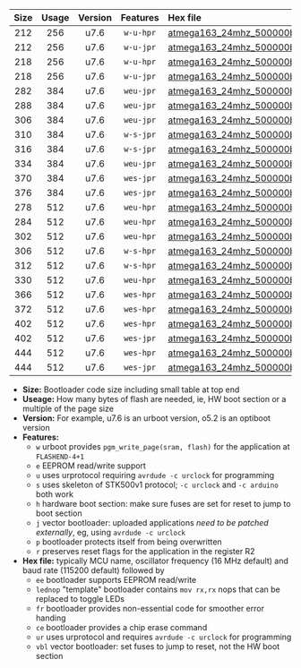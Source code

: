 |Size|Usage|Version|Features|Hex file|
|:-:|:-:|:-:|:-:|:--|
|212|256|u7.6|`w-u-hpr`|[atmega163_24mhz_500000bps_ur.hex](https://raw.githubusercontent.com/stefanrueger/urboot/main//atmega163_24mhz_500000bps_ur.hex)|
|212|256|u7.6|`w-u-jpr`|[atmega163_24mhz_500000bps_ur_vbl.hex](https://raw.githubusercontent.com/stefanrueger/urboot/main//atmega163_24mhz_500000bps_ur_vbl.hex)|
|218|256|u7.6|`w-u-hpr`|[atmega163_24mhz_500000bps_lednop_ur.hex](https://raw.githubusercontent.com/stefanrueger/urboot/main//atmega163_24mhz_500000bps_lednop_ur.hex)|
|218|256|u7.6|`w-u-jpr`|[atmega163_24mhz_500000bps_lednop_ur_vbl.hex](https://raw.githubusercontent.com/stefanrueger/urboot/main//atmega163_24mhz_500000bps_lednop_ur_vbl.hex)|
|282|384|u7.6|`weu-jpr`|[atmega163_24mhz_500000bps_ee_ur_vbl.hex](https://raw.githubusercontent.com/stefanrueger/urboot/main//atmega163_24mhz_500000bps_ee_ur_vbl.hex)|
|288|384|u7.6|`weu-jpr`|[atmega163_24mhz_500000bps_ee_lednop_ur_vbl.hex](https://raw.githubusercontent.com/stefanrueger/urboot/main//atmega163_24mhz_500000bps_ee_lednop_ur_vbl.hex)|
|306|384|u7.6|`weu-jpr`|[atmega163_24mhz_500000bps_ee_lednop_fr_ur_vbl.hex](https://raw.githubusercontent.com/stefanrueger/urboot/main//atmega163_24mhz_500000bps_ee_lednop_fr_ur_vbl.hex)|
|310|384|u7.6|`w-s-jpr`|[atmega163_24mhz_500000bps_vbl.hex](https://raw.githubusercontent.com/stefanrueger/urboot/main//atmega163_24mhz_500000bps_vbl.hex)|
|316|384|u7.6|`w-s-jpr`|[atmega163_24mhz_500000bps_lednop_vbl.hex](https://raw.githubusercontent.com/stefanrueger/urboot/main//atmega163_24mhz_500000bps_lednop_vbl.hex)|
|334|384|u7.6|`weu-jpr`|[atmega163_24mhz_500000bps_ee_lednop_fr_ce_ur_vbl.hex](https://raw.githubusercontent.com/stefanrueger/urboot/main//atmega163_24mhz_500000bps_ee_lednop_fr_ce_ur_vbl.hex)|
|370|384|u7.6|`wes-jpr`|[atmega163_24mhz_500000bps_ee_vbl.hex](https://raw.githubusercontent.com/stefanrueger/urboot/main//atmega163_24mhz_500000bps_ee_vbl.hex)|
|376|384|u7.6|`wes-jpr`|[atmega163_24mhz_500000bps_ee_lednop_vbl.hex](https://raw.githubusercontent.com/stefanrueger/urboot/main//atmega163_24mhz_500000bps_ee_lednop_vbl.hex)|
|278|512|u7.6|`weu-hpr`|[atmega163_24mhz_500000bps_ee_ur.hex](https://raw.githubusercontent.com/stefanrueger/urboot/main//atmega163_24mhz_500000bps_ee_ur.hex)|
|284|512|u7.6|`weu-hpr`|[atmega163_24mhz_500000bps_ee_lednop_ur.hex](https://raw.githubusercontent.com/stefanrueger/urboot/main//atmega163_24mhz_500000bps_ee_lednop_ur.hex)|
|302|512|u7.6|`weu-hpr`|[atmega163_24mhz_500000bps_ee_lednop_fr_ur.hex](https://raw.githubusercontent.com/stefanrueger/urboot/main//atmega163_24mhz_500000bps_ee_lednop_fr_ur.hex)|
|306|512|u7.6|`w-s-hpr`|[atmega163_24mhz_500000bps.hex](https://raw.githubusercontent.com/stefanrueger/urboot/main//atmega163_24mhz_500000bps.hex)|
|312|512|u7.6|`w-s-hpr`|[atmega163_24mhz_500000bps_lednop.hex](https://raw.githubusercontent.com/stefanrueger/urboot/main//atmega163_24mhz_500000bps_lednop.hex)|
|330|512|u7.6|`weu-hpr`|[atmega163_24mhz_500000bps_ee_lednop_fr_ce_ur.hex](https://raw.githubusercontent.com/stefanrueger/urboot/main//atmega163_24mhz_500000bps_ee_lednop_fr_ce_ur.hex)|
|366|512|u7.6|`wes-hpr`|[atmega163_24mhz_500000bps_ee.hex](https://raw.githubusercontent.com/stefanrueger/urboot/main//atmega163_24mhz_500000bps_ee.hex)|
|372|512|u7.6|`wes-hpr`|[atmega163_24mhz_500000bps_ee_lednop.hex](https://raw.githubusercontent.com/stefanrueger/urboot/main//atmega163_24mhz_500000bps_ee_lednop.hex)|
|402|512|u7.6|`wes-hpr`|[atmega163_24mhz_500000bps_ee_lednop_fr.hex](https://raw.githubusercontent.com/stefanrueger/urboot/main//atmega163_24mhz_500000bps_ee_lednop_fr.hex)|
|402|512|u7.6|`wes-jpr`|[atmega163_24mhz_500000bps_ee_lednop_fr_vbl.hex](https://raw.githubusercontent.com/stefanrueger/urboot/main//atmega163_24mhz_500000bps_ee_lednop_fr_vbl.hex)|
|444|512|u7.6|`wes-hpr`|[atmega163_24mhz_500000bps_ee_lednop_fr_ce.hex](https://raw.githubusercontent.com/stefanrueger/urboot/main//atmega163_24mhz_500000bps_ee_lednop_fr_ce.hex)|
|444|512|u7.6|`wes-jpr`|[atmega163_24mhz_500000bps_ee_lednop_fr_ce_vbl.hex](https://raw.githubusercontent.com/stefanrueger/urboot/main//atmega163_24mhz_500000bps_ee_lednop_fr_ce_vbl.hex)|

- **Size:** Bootloader code size including small table at top end
- **Useage:** How many bytes of flash are needed, ie, HW boot section or a multiple of the page size
- **Version:** For example, u7.6 is an urboot version, o5.2 is an optiboot version
- **Features:**
  + `w` urboot provides `pgm_write_page(sram, flash)` for the application at `FLASHEND-4+1`
  + `e` EEPROM read/write support
  + `u` uses urprotocol requiring `avrdude -c urclock` for programming
  + `s` uses skeleton of STK500v1 protocol; `-c urclock` and `-c arduino` both work
  + `h` hardware boot section: make sure fuses are set for reset to jump to boot section
  + `j` vector bootloader: uploaded applications *need to be patched externally*, eg, using `avrdude -c urclock`
  + `p` bootloader protects itself from being overwritten
  + `r` preserves reset flags for the application in the register R2
- **Hex file:** typically MCU name, oscillator frequency (16 MHz default) and baud rate (115200 default) followed by
  + `ee` bootloader supports EEPROM read/write
  + `lednop` "template" bootloader contains `mov rx,rx` nops that can be replaced to toggle LEDs
  + `fr` bootloader provides non-essential code for smoother error handing
  + `ce` bootloader provides a chip erase command
  + `ur` uses urprotocol and requires `avrdude -c urclock` for programming
  + `vbl` vector bootloader: set fuses to jump to reset, not the HW boot section
